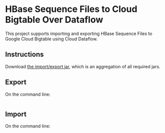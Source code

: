 # HBase Sequence Files to Cloud Bigtable Over Dataflow

This project supports importing and exporting HBase Sequence Files to Google Cloud Bigtable using
Cloud Dataflow.

## Instructions

Download [the import/export jar](http://search.maven.org/remotecontent?filepath=com/google/cloud/bigtable/bigtable-dataflow-import/0.9.5.1/bigtable-dataflow-import-0.9.5.1-shaded.jar), which is an aggregation of all required jars.

## Export

On the command line:

```java -jar bigtable-dataflow-import-0.9.5.1-shaded.jar export --runner=BlockingDataflowPipelineRunner     --bigtableProjectId=[your_project_id] --bigtableInstanceId=[your_instance_id] --bigtableTableId=[your_table_id]  --destination=gs://[bucket_name]/[export_directory] --project=[your_project_id] --stagingLocation=gs://[bucket_name]/[jar_staging_directory] --maxNumWorkers=[5x number of nodes] --zone=[zone of your cluster]
```

## Import 

On the command line:

```java -jar bigtable-dataflow-import-0.9.5.1-shaded.jar import --runner=BlockingDataflowPipelineRunner     --bigtableProjectId=[your_project_id] --bigtableInstanceId=[your_instance_id] --bigtableTableId=[your_table_id]  --destination=gs://[bucket_name]/[export_directory] --project=[your_project_id] --stagingLocation=gs://[bucket_name]/[jar_staging_directory] --maxNumWorkers=[2x number of nodes] --zone=[zone of your cluster]
```

